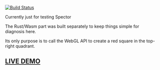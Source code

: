 [![Build Status](https://travis-ci.org/dakom/temp-webgl-wasm-test.svg?branch=master)](https://travis-ci.org/dakom/temp-webgl-wasm-test)

Currently just for testing Spector

The Rust/Wasm part was built separately to keep things simple for diagnosis here. 

Its only purpose is to call the WebGL API to create a red square in the top-right quadrant.

## [LIVE DEMO](https://dakom.github.io/temp-webgl-wasm-test)
